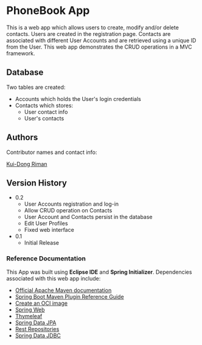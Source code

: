 # PhoneBook App

This is a web app which allows users to create, modify and/or delete contacts. Users are created in the registration page. Contacts are associated with different User Accounts and are retrieved using a unique ID from the User. This web app demonstrates the CRUD operations in a MVC framework.

## Database

Two tables are created:

* Accounts which holds the User's login credentials
* Contacts which stores:
    * User contact info
    * User's contacts

## Authors

Contributor names and contact info:

[Kui-Dong Riman](https://github.com/Kai-03/)

## Version History

* 0.2
    * User Accounts registration and log-in
    * Allow CRUD operation on Contacts
    * User Account and Contacts persist in the database
    * Edit User Profiles
    * Fixed web interface
* 0.1
    * Initial Release

### Reference Documentation

This App was built using **Eclipse IDE** and **Spring Initializer**. Dependencies associated with this web app include:

* [Official Apache Maven documentation](https://maven.apache.org/guides/index.html)
* [Spring Boot Maven Plugin Reference Guide](https://docs.spring.io/spring-boot/docs/2.5.2/maven-plugin/reference/html/)
* [Create an OCI image](https://docs.spring.io/spring-boot/docs/2.5.2/maven-plugin/reference/html/#build-image)
* [Spring Web](https://docs.spring.io/spring-boot/docs/2.5.2/reference/htmlsingle/#boot-features-developing-web-applications)
* [Thymeleaf](https://docs.spring.io/spring-boot/docs/2.5.2/reference/htmlsingle/#boot-features-spring-mvc-template-engines)
* [Spring Data JPA](https://docs.spring.io/spring-boot/docs/2.5.2/reference/htmlsingle/#boot-features-jpa-and-spring-data)
* [Rest Repositories](https://docs.spring.io/spring-boot/docs/2.5.2/reference/htmlsingle/#howto-use-exposing-spring-data-repositories-rest-endpoint)
* [Spring Data JDBC](https://docs.spring.io/spring-data/jdbc/docs/current/reference/html/)

